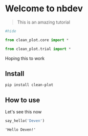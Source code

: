 # Welcome to nbdev
> This is an amazing tutorial


```python
#hide
from clean_plot.core import *
from clean_plot.trial import *
```

Hoping this to work

## Install

`pip install clean-plot`

## How to use

Let's see this now

```python
say_hello('Deven')
```




    'Hello Deven!'


